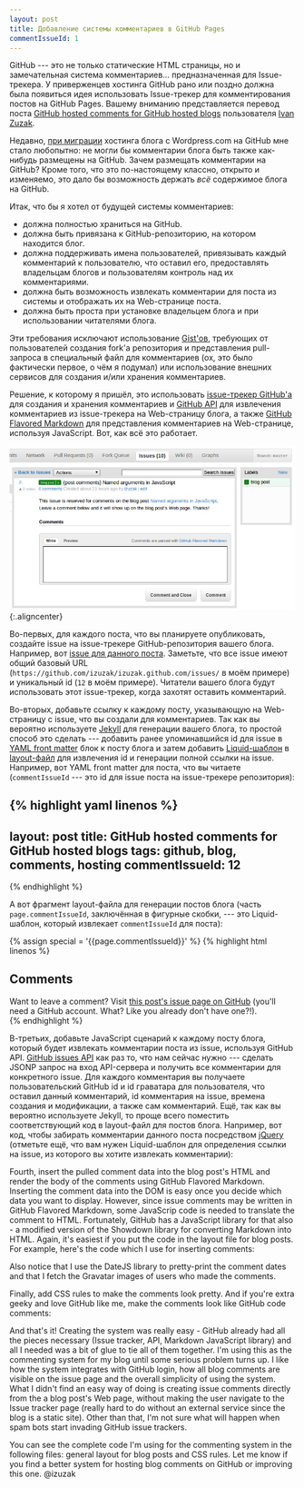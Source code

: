 ```yaml
---
layout: post
title: Добавление системы комментариев в GitHub Pages
commentIssueId: 1
---
```


GitHub --- это не только статические HTML страницы, но и замечательная
система комментариев... предназначенная для Issue-трекера. У
приверженцев хостинга GitHub рано или поздно должна была появиться
идея использовать Issue-трекер для комментирования постов на GitHub
Pages. Вашему вниманию представляется перевод поста
[GitHub hosted comments for GitHub hosted blogs](http://ivanzuzak.info/2011/02/18/github-hosted-comments-for-github-hosted-blogs.html)
пользователя [Ivan Zuzak](http://ivanzuzak.info/).

Недавно,
[при миграции](http://ivanzuzak.info/2011/01/02/enabling-pubsubhubbub-for-github-hosted-blogs.html)
хостинга блога с Wordpress.com на GitHub мне стало любопытно: не могли
бы комментарии блога быть также как-нибудь размещены на GitHub. Зачем
размещать комментарии на GitHub? Кроме того, что это по-настоящему
классно, открыто и изменяемо, это дало бы возможность держать *всё*
содержимое блога на GitHub.

Итак, что бы я хотел от будущей системы комментариев:

* должна полностью храниться на GitHub.
* должна быть привязана к GitHub-репозиторию, на котором находится
  блог.
* должна поддерживать имена пользователей, привязывать каждый
  комментарий к пользователю, что оставил его, предоставлять
  владельцам блогов и пользователям контроль над их комментариями.
* должна быть возможность извлекать комментарии для поста из системы и
  отображать их на Web-странице поста.
* должна быть проста при установке владельцем блога и при
  использовании читателями блога.

Эти требования исключают использование
[Gist'ов](https://gist.github.com/), требующих от пользователей
создания fork'а репозитория и представления pull-запроса в специальный
файл для комментариев (ох, это было фактически первое, о чём я
подумал) или использование внешних сервисов для создания и/или
хранения комментариев.

Решение, к которому я пришёл, это использовать
[issue-трекер GitHub'а](https://github.com/blog/411-github-issue-tracker)
для создания и хранения комментариев и
[GitHub API](http://developer.github.com/v3/) для извлечения
комментариев из issue-трекера на Web-страницу блога, а также
[GitHub Flavored Markdown](http://github.github.com/github-flavored-markdown/)
для представления комментариев на Web-странице, используя
JavaScript. Вот, как всё это работает.

![](/images/github/github_issues.png "{{ page.title }}"){:.aligncenter}

Во-первых, для каждого поста, что вы планируете опубликовать, создайте
issue на issue-трекере GitHub-репозитория вашего блога. Например, вот
[issue для данного поста](https://github.com/izuzak/izuzak.github.com/issues/12). Заметьте,
что все issue имеют общий базовый URL
(`https://github.com/izuzak/izuzak.github.com/issues/` в моём примере)
и уникальный id (`12` в моём примере). Читатели вашего блога будут
использовать этот issue-трекер, когда захотят оставить комментарий.

Во-вторых, добавьте ссылку к каждому посту, указывающую на
Web-страницу с issue, что вы создали для комментариев. Так как вы
вероятно используете [Jekyll](https://github.com/mojombo/jekyll) для
генерации вашего блога, то простой способ это сделать --- добавить
ранее упоминавшийся id для issue в
[YAML front matter](https://github.com/mojombo/jekyll/wiki/YAML-Front-Matter)
блок к посту блога и затем добавить
[Liquid-шаблон](https://github.com/mojombo/jekyll/wiki/Liquid-Extensions)
в [layout-файл](https://github.com/mojombo/jekyll/wiki/Usage) для
извлечения id и генерации полной ссылки на issue. Например, вот YAML
front matter для поста, что вы читаете (`commentIssueId` --- это id
для issue поста на issue-трекере репозитория):

{% highlight yaml linenos %}
---
layout: post
title: GitHub hosted comments for GitHub hosted blogs
tags: github, blog, comments, hosting
commentIssueId: 12
---
{% endhighlight %}

А вот фрагмент layout-файла для генерации постов блога
(часть `page.commentIssueId`, заключённая в фигурные скобки, --- это
Liquid-шаблон, который извлекает `commentIssueId` для поста):

{% assign special = '{{page.commentIssueId}}' %}
{% highlight html linenos %}
<div id="comments">
  <h2>Comments</h2>
  <div id="header">
    Want to leave a comment? Visit <a href="https://github.com/izuzak/izuzak.github.com/issues/{{special}}"> this post's issue page on GitHub</a> (you'll need a GitHub account. What? Like you already don't have one?!).
  </div>
</div>
{% endhighlight %}

В-третьих, добавьте JavaScript сценарий к каждому посту блога, который
будет извлекать комментарии поста из issue, используя GitHub
API. [GitHub issues API](http://developer.github.com/v3/issues/) как
раз то, что нам сейчас нужно --- сделать JSONP запрос на вход
API-сервера и получить все комментарии для конкретного issue. Для
каждого комментария вы получаете пользовательский GitHub id и id
граватара для пользователя, что оставил данный комментарий, id
комментария на issue, времена создания и модификации, а также сам
комментарий. Ещё, так как вы вероятно используете Jekyll, то проще
всего поместить соответствующий код в layout-файл для постов
блога. Например, вот код, чтобы забирать комментарии данного поста
посредством [jQuery](http://api.jquery.com/jQuery.ajax/) (отметьте
ещё, что вам нужен Liquid-шаблон для определения ссылки на issue, из
которого вы хотите извлекать комментарии):


Fourth, insert the pulled comment data into the blog post's HTML and
render the body of the comments using GitHub Flavored
Markdown. Inserting the comment data into the DOM is easy once you
decide which data you want to display. However, since issue comments
may be written in GitHub Flavored Markdown, some JavaScrip code is
needed to translate the comment to HTML. Fortunately, GitHub has a
JavaScript library for that also - a modified version of the Showdown
library for converting Markdown into HTML. Again, it's easiest if you
put the code in the layout file for blog posts. For example, here's
the code which I use for inserting comments:

Also notice that I use the DateJS library to pretty-print the comment
dates and that I fetch the Gravatar images of users who made the
comments.

Finally, add CSS rules to make the comments look pretty. And if you're
extra geeky and love GitHub like me, make the comments look like
GitHub code comments:

And that's it! Creating the system was really easy - GitHub already
had all the pieces necessary (Issue tracker, API, Markdown JavaScript
library) and all I needed was a bit of glue to tie all of them
together. I'm using this as the commenting system for my blog until
some serious problem turns up. I like how the system integrates with
GitHub login, how all blog comments are visible on the issue page and
the overall simplicity of using the system. What I didn't find an easy
way of doing is creating issue comments directly from the a blog
post's Web page, without making the user navigate to the Issue tracker
page (really hard to do without an external service since the blog is
a static site). Other than that, I'm not sure what will happen when
spam bots start invading GitHub issue trackers.

You can see the complete code I'm using for the commenting system in
the following files: general layout for blog posts and CSS rules. Let
me know if you find a better system for hosting blog comments on
GitHub or improving this one. @izuzak
